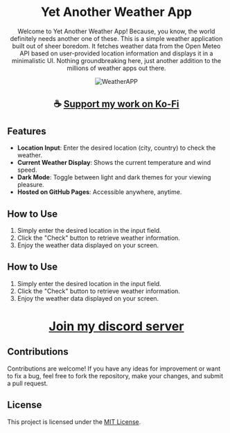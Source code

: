 <div align="center">

# Yet Another Weather App

Welcome to Yet Another Weather App! Because, you know, the world definitely needs another one of these.
This is a simple weather application built out of sheer boredom.
It fetches weather data from the Open Meteo API based on user-provided location information and displays it in a minimalistic UI.
Nothing groundbreaking here, just another addition to the millions of weather apps out there.

![WeatherAPP](https://github.com/ThatSINEWAVE/YetAnotherWeatherAPP/assets/133239148/97345366-2883-4ac6-abe9-d7c73cef0cd4)

</div>

<div align="center">

## ☕ [Support my work on Ko-Fi](https://ko-fi.com/thatsinewave)

</div>

## Features

- **Location Input**: Enter the desired location (city, country) to check the weather.
- **Current Weather Display**: Shows the current temperature and wind speed.
- **Dark Mode**: Toggle between light and dark themes for your viewing pleasure.
- **Hosted on GitHub Pages**: Accessible anywhere, anytime.

## How to Use

1. Simply enter the desired location in the input field.
2. Click the "Check" button to retrieve weather information.
3. Enjoy the weather data displayed on your screen.

## How to Use

1. Simply enter the desired location in the input field.
2. Click the "Check" button to retrieve weather information.
3. Enjoy the weather data displayed on your screen.

<div align="center">

# [Join my discord server](https://discord.gg/2nHHHBWNDw)

</div>

## Contributions

Contributions are welcome! If you have any ideas for improvement or want to fix a bug, feel free to fork the repository, make your changes, and submit a pull request.

## License

This project is licensed under the [MIT License](LICENSE).
